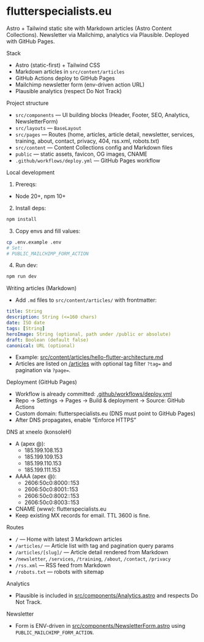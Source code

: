 # flutterspecialists.eu

Astro + Tailwind static site with Markdown articles (Astro Content Collections). Newsletter via Mailchimp, analytics via Plausible. Deployed with GitHub Pages.

Stack
- Astro (static-first) + Tailwind CSS
- Markdown articles in `src/content/articles`
- GitHub Actions deploy to GitHub Pages
- Mailchimp newsletter form (env-driven action URL)
- Plausible analytics (respect Do Not Track)

Project structure
- `src/components` — UI building blocks (Header, Footer, SEO, Analytics, NewsletterForm)
- `src/layouts` — `BaseLayout`
- `src/pages` — Routes (home, articles, article detail, newsletter, services, training, about, contact, privacy, 404, rss.xml, robots.txt)
- `src/content` — Content Collections config and Markdown files
- `public` — static assets, favicon, OG images, CNAME
- `.github/workflows/deploy.yml` — GitHub Pages workflow

Local development
1) Prereqs:
- Node 20+, npm 10+
2) Install deps:
```bash
npm install
```
3) Copy envs and fill values:
```bash
cp .env.example .env
# Set:
# PUBLIC_MAILCHIMP_FORM_ACTION
```
4) Run dev:
```bash
npm run dev
```

Writing articles (Markdown)
- Add `.md` files to `src/content/articles/` with frontmatter:
```yaml
title: String
description: String (<=160 chars)
date: ISO date
tags: [String]
heroImage: String (optional, path under /public or absolute)
draft: Boolean (default false)
canonical: URL (optional)
```
- Example: [src/content/articles/hello-flutter-architecture.md](src/content/articles/hello-flutter-architecture.md:1)
- Articles are listed on [/articles](src/pages/articles/index.astro:1) with optional tag filter `?tag=` and pagination via `?page=`.

Deployment (GitHub Pages)
- Workflow is already committed: [.github/workflows/deploy.yml](.github/workflows/deploy.yml:1)
- Repo → Settings → Pages → Build & deployment → Source: GitHub Actions
- Custom domain: flutterspecialists.eu (DNS must point to GitHub Pages)
- After DNS propagates, enable “Enforce HTTPS”

DNS at xneelo (konsoleH)
- A (apex @):
  - 185.199.108.153
  - 185.199.109.153
  - 185.199.110.153
  - 185.199.111.153
- AAAA (apex @):
  - 2606:50c0:8000::153
  - 2606:50c0:8001::153
  - 2606:50c0:8002::153
  - 2606:50c0:8003::153
- CNAME (www): flutterspecialists.eu
- Keep existing MX records for email. TTL 3600 is fine.

Routes
- `/` — Home with latest 3 Markdown articles
- `/articles/` — Article list with tag and pagination query params
- `/articles/[slug]/` — Article detail rendered from Markdown
- `/newsletter`, `/services`, `/training`, `/about`, `/contact`, `/privacy`
- `/rss.xml` — RSS feed from Markdown
- `/robots.txt` — robots with sitemap

Analytics
- Plausible is included in [src/components/Analytics.astro](src/components/Analytics.astro:1) and respects Do Not Track.

Newsletter
- Form is ENV-driven in [src/components/NewsletterForm.astro](src/components/NewsletterForm.astro:1) using `PUBLIC_MAILCHIMP_FORM_ACTION`.
